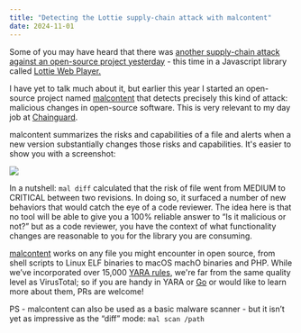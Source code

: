 ```yaml
---
title: "Detecting the Lottie supply-chain attack with malcontent"
date: 2024-11-01
---
```

Some of you may have heard that there was [another supply-chain attack against an open-source project yesterday](https://github.com/LottieFiles/lottie-player/issues/254) - this time in a Javascript library called [Lottie Web Player.](https://lottiefiles.com/web-player)

I have yet to talk much about it, but earlier this year I started an open-source project named [malcontent](https://github.com/chainguard-dev/malcontent) that detects precisely this kind of attack: malicious changes in open-source software. This is very relevant to my day job at [Chainguard](https://www.chainguard.dev/).

malcontent summarizes the risks and capabilities of a file and alerts when a new version substantially changes those risks and capabilities. It's easier to show you with a screenshot:

![](https://i.snap.as/4ywoSN73.png)

In a nutshell:  `mal diff` calculated that the risk of file went from MEDIUM to CRITICAL between two revisions. In doing so, it surfaced a number of new behaviors that would catch the eye of a code reviewer. The idea here is that no tool will be able to give you a 100% reliable answer to “Is it malicious or not?” but as a code reviewer, you have the context of what functionality changes are reasonable to you for the library you are consuming.

[malcontent](https://github.com/chainguard-dev/malcontent) works on any file you might encounter in open source, from shell scripts to Linux ELF binaries to macOS machO binaries and PHP. While we’ve incorporated over 15,000 [YARA rules](https://yara.readthedocs.io/en/stable/index.html), we're far from the same quality level as VirusTotal; so if you are handy in YARA or [Go](https://go.dev/) or would like to learn more about them, PRs are welcome!

PS - malcontent can also be used as a basic malware scanner - but it isn’t yet as impressive as the “diff” mode:  `mal scan /path`